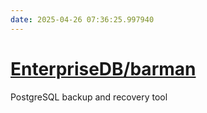 ```yaml
---
date: 2025-04-26 07:36:25.997940
---
```


# [EnterpriseDB/barman](https://github.com/EnterpriseDB/barman)

PostgreSQL backup and recovery tool